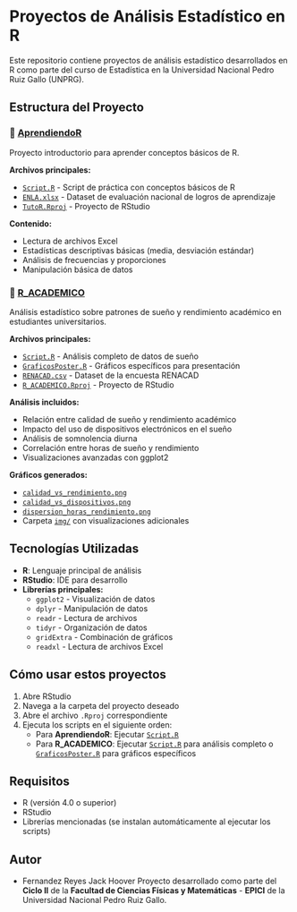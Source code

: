 # Proyectos de Análisis Estadístico en R

Este repositorio contiene proyectos de análisis estadístico desarrollados en R como parte del curso de Estadística en la Universidad Nacional Pedro Ruiz Gallo (UNPRG).

## Estructura del Proyecto

### 📁 [AprendiendoR](AprendiendoR/)
Proyecto introductorio para aprender conceptos básicos de R.

**Archivos principales:**
- [`Script.R`](AprendiendoR/Script.R) - Script de práctica con conceptos básicos de R
- [`ENLA.xlsx`](AprendiendoR/ENLA.xlsx) - Dataset de evaluación nacional de logros de aprendizaje
- [`TutoR.Rproj`](AprendiendoR/TutoR.Rproj) - Proyecto de RStudio

**Contenido:**
- Lectura de archivos Excel
- Estadísticas descriptivas básicas (media, desviación estándar)
- Análisis de frecuencias y proporciones
- Manipulación básica de datos

### 📁 [R_ACADEMICO](R_ACADEMICO/)
Análisis estadístico sobre patrones de sueño y rendimiento académico en estudiantes universitarios.

**Archivos principales:**
- [`Script.R`](R_ACADEMICO/Script.R) - Análisis completo de datos de sueño
- [`GraficosPoster.R`](R_ACADEMICO/GraficosPoster.R) - Gráficos específicos para presentación
- [`RENACAD.csv`](R_ACADEMICO/RENACAD.csv) - Dataset de la encuesta RENACAD
- [`R_ACADEMICO.Rproj`](R_ACADEMICO/R_ACADEMICO.Rproj) - Proyecto de RStudio

**Análisis incluidos:**
- Relación entre calidad de sueño y rendimiento académico
- Impacto del uso de dispositivos electrónicos en el sueño
- Análisis de somnolencia diurna
- Correlación entre horas de sueño y rendimiento
- Visualizaciones avanzadas con ggplot2

**Gráficos generados:**
- [`calidad_vs_rendimiento.png`](R_ACADEMICO/calidad_vs_rendimiento.png)
- [`calidad_vs_dispositivos.png`](R_ACADEMICO/calidad_vs_dispositivos.png)
- [`dispersion_horas_rendimiento.png`](R_ACADEMICO/dispersion_horas_rendimiento.png)
- Carpeta [`img/`](R_ACADEMICO/img/) con visualizaciones adicionales

## Tecnologías Utilizadas

- **R**: Lenguaje principal de análisis
- **RStudio**: IDE para desarrollo
- **Librerías principales:**
  - `ggplot2` - Visualización de datos
  - `dplyr` - Manipulación de datos
  - `readr` - Lectura de archivos
  - `tidyr` - Organización de datos
  - `gridExtra` - Combinación de gráficos
  - `readxl` - Lectura de archivos Excel

## Cómo usar estos proyectos

1. Abre RStudio
2. Navega a la carpeta del proyecto deseado
3. Abre el archivo `.Rproj` correspondiente
4. Ejecuta los scripts en el siguiente orden:
   - Para **AprendiendoR**: Ejecutar [`Script.R`](AprendiendoR/Script.R)
   - Para **R_ACADEMICO**: Ejecutar [`Script.R`](R_ACADEMICO/Script.R) para análisis completo o [`GraficosPoster.R`](R_ACADEMICO/GraficosPoster.R) para gráficos específicos

## Requisitos

- R (versión 4.0 o superior)
- RStudio
- Librerías mencionadas (se instalan automáticamente al ejecutar los scripts)

## Autor
- Fernandez Reyes Jack Hoover
Proyecto desarrollado como parte del **Ciclo II** de la **Facultad de Ciencias Físicas y Matemáticas** - **EPICI** de la Universidad Nacional Pedro Ruiz Gallo.